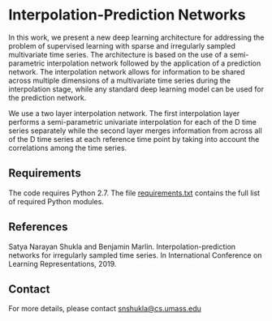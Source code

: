 # Interpolation-Prediction Networks
In this work, we present a new deep learning architecture for addressing the problem of supervised learning with sparse and irregularly sampled multivariate time
series. The architecture is based on the use of a semi-parametric interpolation
network followed by the application of a prediction network. The interpolation
network allows for information to be shared across multiple dimensions of a multivariate time series during the interpolation stage, while any standard deep learning model can be used for the prediction network.

We use a two layer interpolation network. The first interpolation layer performs a semi-parametric univariate interpolation for each of the D time series separately while the second layer merges information from across all of the D time series at each reference time point by taking into account the correlations among the time series. 

## Requirements
The code requires Python 2.7. The file [requirements.txt](requirements.txt) contains the full list of
required Python modules.

## References
Satya Narayan Shukla and Benjamin Marlin. Interpolation-prediction networks for irregularly sampled time series. In International Conference on Learning Representations, 2019.

## Contact
For more  details, please contact snshukla@cs.umass.edu 

